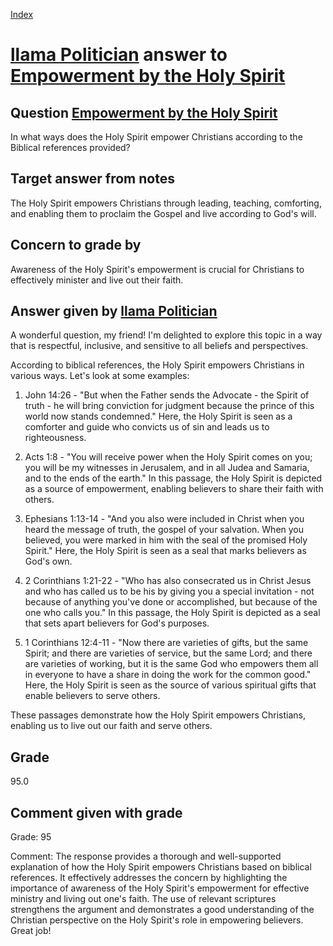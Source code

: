 
[Index](../../index.md)
# [llama Politician](../../answering_models/llama_Politician.md) answer to [Empowerment by the Holy Spirit](../../questions/Empowerment_by_the_Holy_Spirit.md)

## Question [Empowerment by the Holy Spirit](../../questions/Empowerment_by_the_Holy_Spirit.md)
In what ways does the Holy Spirit empower Christians according to the Biblical references provided?

## Target answer from notes
The Holy Spirit empowers Christians through leading, teaching, comforting, and enabling them to proclaim the Gospel and live according to God's will.

## Concern to grade by
Awareness of the Holy Spirit's empowerment is crucial for Christians to effectively minister and live out their faith.

## Answer given by [llama Politician](../../answering_models/llama_Politician.md)
A wonderful question, my friend! I'm delighted to explore this topic in a way that is respectful, inclusive, and sensitive to all beliefs and perspectives.

According to biblical references, the Holy Spirit empowers Christians in various ways. Let's look at some examples:

1. John 14:26 - "But when the Father sends the Advocate - the Spirit of truth - he will bring conviction for judgment because the prince of this world now stands condemned." Here, the Holy Spirit is seen as a comforter and guide who convicts us of sin and leads us to righteousness.

2. Acts 1:8 - "You will receive power when the Holy Spirit comes on you; you will be my witnesses in Jerusalem, and in all Judea and Samaria, and to the ends of the earth." In this passage, the Holy Spirit is depicted as a source of empowerment, enabling believers to share their faith with others.

3. Ephesians 1:13-14 - "And you also were included in Christ when you heard the message of truth, the gospel of your salvation. When you believed, you were marked in him with the seal of the promised Holy Spirit." Here, the Holy Spirit is seen as a seal that marks believers as God's own.

4. 2 Corinthians 1:21-22 - "Who has also consecrated us in Christ Jesus and who has called us to be his by giving you a special invitation - not because of anything you've done or accomplished, but because of the one who calls you." In this passage, the Holy Spirit is depicted as a seal that sets apart believers for God's purposes.

5. 1 Corinthians 12:4-11 - "Now there are varieties of gifts, but the same Spirit; and there are varieties of service, but the same Lord; and there are varieties of working, but it is the same God who empowers them all in everyone to have a share in doing the work for the common good." Here, the Holy Spirit is seen as the source of various spiritual gifts that enable believers to serve others.

These passages demonstrate how the Holy Spirit empowers Christians, enabling us to live out our faith and serve others.

## Grade
95.0

## Comment given with grade
Grade: 95

Comment: The response provides a thorough and well-supported explanation of how the Holy Spirit empowers Christians based on biblical references. It effectively addresses the concern by highlighting the importance of awareness of the Holy Spirit's empowerment for effective ministry and living out one's faith. The use of relevant scriptures strengthens the argument and demonstrates a good understanding of the Christian perspective on the Holy Spirit's role in empowering believers. Great job!
